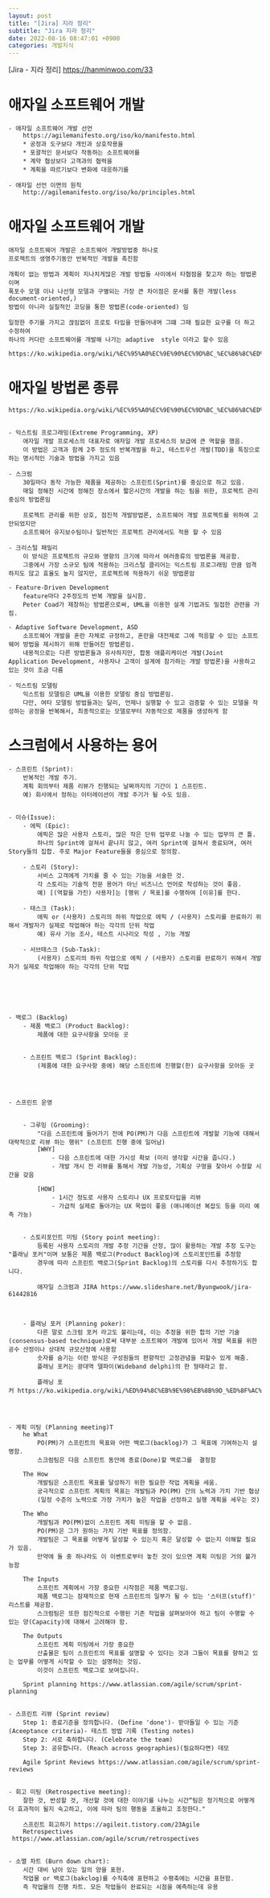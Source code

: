 ```yaml
---
layout: post
title: "[Jira] 지라 정리"
subtitle: "Jira 지라 정리"
date: 2022-08-16 08:47:01 +0900
categories: 개발지식
---
```

[Jira -  지라 정리]
	https://hanminwoo.com/33
# 애자일 소프트웨어 개발
	- 애자일 소프트웨어 개발 선언
		https://agilemanifesto.org/iso/ko/manifesto.html
		* 공정과 도구보다 개인과 상호작용을
		* 포괄적인 문서보다 작동하는 소프트웨어를
		* 계약 협상보다 고객과의 협력을
		* 계획을 따르기보다 변화에 대응하기를

	- 애자일 선언 이면의 원칙
		http://agilemanifesto.org/iso/ko/principles.html


# 애자일 소프트웨어 개발
	애자일 소프트웨어 개발은 소프트웨어 개발방법중 하나로
	프로젝트의 생명주기동안 반복적인 개발을 촉진함

	개획이 없는 방법과 계획이 지나치게많은 개발 방법들 사이에서 타협점을 찾고자 하는 방법론이며
	폭포수 모델 이나 나선형 모델과 구별되는 가장 큰 차이점은 문서를 통한 개발(less document-oriented,) 
	방법이 아니라 실질적인 코딩을 통한 방법론(code-oriented) 임

	일정한 주기를 가지고 끊임없이 프로토 타입을 만들어내며 그떄 그때 필요한 요구를 더 하고 수정하여
	하나의 커다란 소프트웨어를 개발해 나가는 adaptive  style 이라고 할수 있음

	https://ko.wikipedia.org/wiki/%EC%95%A0%EC%9E%90%EC%9D%BC_%EC%86%8C%ED%94%84%ED%8A%B8%EC%9B%A8%EC%96%B4_%EA%B0%9C%EB%B0%9C


# 애자일 방법론 종류
	https://ko.wikipedia.org/wiki/%EC%95%A0%EC%9E%90%EC%9D%BC_%EC%86%8C%ED%94%84%ED%8A%B8%EC%9B%A8%EC%96%B4_%EA%B0%9C%EB%B0%9C


	- 익스트림 프로그래밍(Extreme Programming, XP) 
		애자일 개발 프로세스의 대표자로 애자일 개발 프로세스의 보급에 큰 역할을 했음. 
		이 방법은 고객과 함께 2주 정도의 반복개발을 하고, 테스트우선 개발(TDD)을 특징으로 하는 명시적인 기술과 방법을 가지고 있음

	- 스크럼 
		30일마다 동작 가능한 제품을 제공하는 스프린트(Sprint)를 중심으로 하고 있음. 
		매일 정해진 시간에 정해진 장소에서 짧은시간의 개발을 하는 팀을 위한, 프로젝트 관리 중심의 방법론임
		
		프로젝트 관리를 위한 상호, 점진적 개발방법론, 소프트웨어 개발 프로젝트를 위하여 고안되었지만
		소프트웨어 유지보수팀이나 일반적인 프로젝트 관리에서도 적용 할 수 있음

	- 크리스털 패밀리 
		이 방식은 프로젝트의 규모와 영향의 크기에 따라서 여러종류의 방법론을 제공함. 
		그중에서 가장 소규모 팀에 적용하는 크리스털 클리어는 익스트림 프로그래밍 만큼 엄격하지도 않고 효율도 높지 않지만, 프로젝트에 적용하기 쉬운 방법론암
	
	- Feature-Driven Development 
		feature마다 2주정도의 반복 개발을 실시함. 
		Peter Coad가 제창하는 방법론으로써, UML을 이용한 설계 기법과도 밀접한 관련을 가짐.
	
	- Adaptive Software Development, ASD 
		소프트웨어 개발을 혼란 자체로 규정하고, 혼란을 대전제로 그에 적응할 수 있는 소프트웨어 방법을 제시하기 위해 만들어진 방법론임. 
		내용적으로는 다른 방법론들과 유사하지만, 합동 애플리케이션 개발(Joint Application Development, 사용자나 고객이 설계에 참가하는 개발 방법론)을 사용하고 있는 것이 조금 다름
	
	- 익스트림 모델링 
		익스트림 모델링은 UML을 이용한 모델링 중심 방법론임. 
		다만, 여타 모델링 방법들과는 달리, 언제나 실행할 수 있고 검증할 수 있는 모델을 작성하는 공정을 반복해서, 최종적으로는 모델로부터 자동적으로 제품을 생성하게 함


# 스크럼에서 사용하는 용어

	- 스프린트 (Sprint): 
		반복적인 개발 주기. 
		계획 회의부터 제품 리뷰가 진행되는 날짜까지의 기간이 1 스프린트.
		예) 회사에서 정하는 이터레이션이 개발 주기가 될 수도 있음.


	- 이슈(Issue): 
		- 에픽 (Epic): 
			에픽은 많은 사용자 스토리, 많은 작은 단위 업무로 나눌 수 있는 업무의 큰 틀. 
			하나의 Sprint에 걸쳐서 끝나지 않고, 여러 Sprint에 걸쳐서 종료되며, 여러 Story들의 집합. 주로 Major Feature들을 중심으로 정의함.

		- 스토리 (Story): 
			서비스 고객에게 가치를 줄 수 있는 기능을 서술한 것. 
			각 스토리는 기술적 전문 용어가 아닌 비즈니스 언어로 작성하는 것이 좋음.
			예) [(역할을 가진) 사용자]는 [행위 / 목표]를 수행하여 [이유]를 한다.

		- 태스크 (Task): 
			에픽 or (사용자) 스토리의 하위 작업으로 에픽 / (사용자) 스토리를 완료하기 위해서 개발자가 실제로 작업해야 하는 각각의 단위 작업
			예) 유사 기능 조사, 테스트 시나리오 작성 , 기능 개발

		- 서브태스크 (Sub-Task): 
			(사용자) 스토리의 하위 작업으로 에픽 / (사용자) 스토리를 완료하기 위해서 개발자가 실제로 작업해야 하는 각각의 단위 작업






	- 백로그 (Backlog)
		- 제품 백로그 (Product Backlog): 
			제품에 대한 요구사항을 모아둔 곳


		- 스프린트 백로그 (Sprint Backlog): 
			(제품에 대한 요구사항 중에) 해당 스프린트에 진행할(한) 요구사항을 모아둔 곳




	- 스프린트 운영


		- 그루밍 (Grooming): 
			"다음 스프린트에 들어가기 전에 PO(PM)가 다음 스프린트에 개발할 기능에 대해서 대략적으로 리뷰 하는 행위" (스프린트 진행 중에 일어남)
			[WHY]
				- 다음 스프린트에 대한 가시성 확보 (미리 생각할 시간을 줍니다.) 
				- 개발 개시 전 리뷰를 통해서 개발 가능성, 기획상 구멍을 찾아서 수정할 시간을 갖음
			
			[HOW]
				- 1시간 정도로 사용자 스토리나 UX 프로토타입을 리뷰
				- 가급적 실제로 돌아가는 UX 목업이 좋음 (애니메이션 복잡도 등을 미리 예측 가능)


		- 스토리포인트 미팅 (Story point meeting): 
			등록된 사용자 스토리의 개발 추정 기간을 산정, 많이 활용하는 개발 추정 도구는 "플래닝 포커"이며 보통은 제품 백로그(Product Backlog)에 스토리포인트를 추정함
			경우에 따라 스프린트 백로그(Sprint Backlog)의 스토리를 다시 추정하기도 합니다.
			
			애자일 스크럼과 JIRA https://www.slideshare.net/Byungwook/jira-61442816
		 


		- 플래닝 포커 (Planning poker): 
			다른 말로 스크럼 포커 라고도 불리는데, 이는 추정을 위한 합의 기반 기술(consensus-based technique)로써 대부분 소프트웨어 개발에 있어서 개발 목표를 위한 공수 산정이나 상대적 규모산정에 사용함
			숫자를 숨기는 이런 방식은 구성원들의 편향적인 고정관념을 피할수 있게 해줌. 
			플래닝 포커는 광대역 델파이(Wideband delphi)의 한 형태라고 함.
			
			플래닝 포커 https://ko.wikipedia.org/wiki/%ED%94%8C%EB%9E%98%EB%8B%9D_%ED%8F%AC%EC%BB%A4




	- 계획 미팅 (Planning meeting)T
		he What
			PO(PM)가 스프린트의 목표와 어떤 백로그(backlog)가 그 목표에 기여하는지 설명함. 
			스크럼팀은 다음 스프린트 동안에 종료(Done)할 백로그를  결정함

		The How
			개발팀은 스프린트 목표를 달성하기 위한 필요한 작업 계획을 세움. 
			궁극적으로 스프린트 계획의 목표는 개발팀과 PO(PM) 간의 노력과 가치 기반 협상
			(일정 수준의 노력으로 가장 가치가 높은 작업을 선정하고 실행 계획을 세우는 것)
		
		The Who
			개발팀과 PO(PM)없이 스프린트 계획 미팅을 할 수 없음. 
			PO(PM)은 그가 원하는 가치 기반 목표를 정의함. 
			개발팀은 그 목표를 어떻게 달성할 수 있는지 혹은 달성할 수 없는지 이해할 필요가 있음. 
			만약에 둘 중 하나라도 이 이벤트로부터 놓친 것이 있으면 계획 미팅은 거의 불가능함
		
		The Inputs
			스프린트 계획에서 가장 중요한 시작점은 제품 백로그임. 
			제품 백로그는 잠재적으로 현재 스프린트의 일부가 될 수 있는 '스터프(stuff)' 리스트를 제공함. 
			스크럼팀은 또한 점진적으로 수행된 기존 작업을 살펴보아야 하고 팀이 수행할 수 있는 양(Capacity)에 대해서 고려해야 함.
		
		The Outputs
			스프린트 계획 미팅에서 가장 중요한 
			산출물은 팀이 스프린트의 목표를 설명할 수 있다는 것과 그들이 목표를 향하고 있는 업무를 어떻게 시작할 수 있는 설명하는 것임. 
			이것이 스프린트 백로그로 보여집니다.
		
		Sprint planning https://www.atlassian.com/agile/scrum/sprint-planning


	- 스프린트 리뷰 (Sprint review)
		Step 1: 종료기준을 정의합니다. (Define 'done')- 받아들일 수 있는 기준 (Aceeptance criteria)- 테스트 방법 기록 (Testing notes)
		Step 2: 서로 축하합니다. (Celebrate the team)
		Step 3: 공유합니다. (Reach across geographies)(필요하다면) 데모
		
		Agile Sprint Reviews https://www.atlassian.com/agile/scrum/sprint-reviews


	- 회고 미팅 (Retrospective meeting): 
		잘한 것, 반성할 것, 개선할 것에 대한 이야기를 나누는 시간“팀은 정기적으로 어떻게 더 효과적이 될지 숙고하고, 이에 따라 팀의 행동을 조율하고 조정한다."
		
		스프린트 회고하기 https://agileit.tistory.com/23Agile 
		Retrospectives  https://www.atlassian.com/agile/scrum/retrospectives

	
	- 소멸 차트 (Burn down chart): 
		시간 대비 남아 있는 일의 양을 표현. 
		작업물 or 백로그(bakclog)를 수직축에 표현하고 수평축에는 시간을 표현함. 
		즉 작업물의 진행 차트. 모든 작업들이 완료되는 시점을 예측하는데 유용
